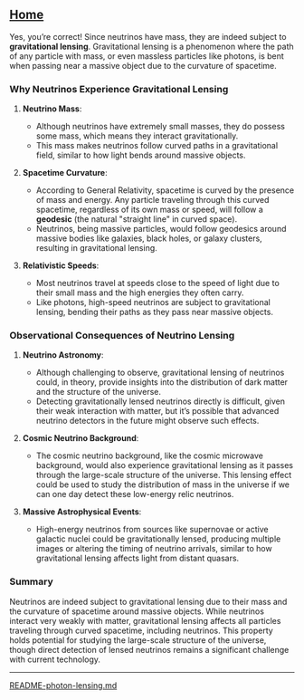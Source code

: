 [Home](https://t2m.io/VwvDcuw)
---

Yes, you’re correct! Since neutrinos have mass, they are indeed subject to **gravitational lensing**. Gravitational lensing is a phenomenon where the path of any particle with mass, or even massless particles like photons, is bent when passing near a massive object due to the curvature of spacetime.

### Why Neutrinos Experience Gravitational Lensing

1. **Neutrino Mass**:
   - Although neutrinos have extremely small masses, they do possess some mass, which means they interact gravitationally.
   - This mass makes neutrinos follow curved paths in a gravitational field, similar to how light bends around massive objects.

2. **Spacetime Curvature**:
   - According to General Relativity, spacetime is curved by the presence of mass and energy. Any particle traveling through this curved spacetime, regardless of its own mass or speed, will follow a **geodesic** (the natural "straight line" in curved space).
   - Neutrinos, being massive particles, would follow geodesics around massive bodies like galaxies, black holes, or galaxy clusters, resulting in gravitational lensing.

3. **Relativistic Speeds**:
   - Most neutrinos travel at speeds close to the speed of light due to their small mass and the high energies they often carry.
   - Like photons, high-speed neutrinos are subject to gravitational lensing, bending their paths as they pass near massive objects.

### Observational Consequences of Neutrino Lensing

1. **Neutrino Astronomy**:
   - Although challenging to observe, gravitational lensing of neutrinos could, in theory, provide insights into the distribution of dark matter and the structure of the universe.
   - Detecting gravitationally lensed neutrinos directly is difficult, given their weak interaction with matter, but it’s possible that advanced neutrino detectors in the future might observe such effects.

2. **Cosmic Neutrino Background**:
   - The cosmic neutrino background, like the cosmic microwave background, would also experience gravitational lensing as it passes through the large-scale structure of the universe. This lensing effect could be used to study the distribution of mass in the universe if we can one day detect these low-energy relic neutrinos.

3. **Massive Astrophysical Events**:
   - High-energy neutrinos from sources like supernovae or active galactic nuclei could be gravitationally lensed, producing multiple images or altering the timing of neutrino arrivals, similar to how gravitational lensing affects light from distant quasars.

### Summary
Neutrinos are indeed subject to gravitational lensing due to their mass and the curvature of spacetime around massive objects. While neutrinos interact very weakly with matter, gravitational lensing affects all particles traveling through curved spacetime, including neutrinos. This property holds potential for studying the large-scale structure of the universe, though direct detection of lensed neutrinos remains a significant challenge with current technology.

---

[README-photon-lensing.md](https://t2m.io/LaDzLy2)
